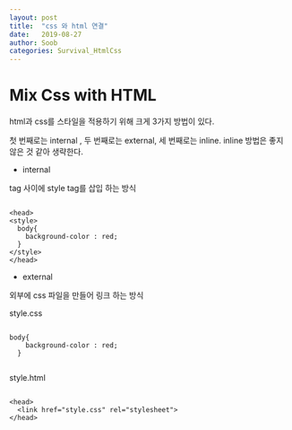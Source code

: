 ```yaml
---
layout: post
title:  "css 와 html 연결"
date:   2019-08-27
author: Soob
categories: Survival_HtmlCss
---
```


Mix Css with HTML
====================================

html과 css를 스타일을 적용하기 위해 크게 3가지 방법이 있다.

첫 번째로는 internal , 두 번째로는 external, 세 번째로는 inline.
inline 방법은 좋지 않은 것 같아 생략한다.

- internal

<head> tag 사이에 style tag를 삽입 하는 방식

```

<head>
<style>
  body{
    background-color : red;
  }
</style>
</head>

```

- external

외부에 css 파일을 만들어 링크 하는 방식

style.css

```

body{
    background-color : red;
  }
  
```

style.html

```

<head>
  <link href="style.css" rel="stylesheet">
</head>

```
